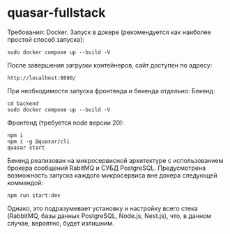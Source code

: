 # quasar-fullstack
Требования: Docker.
Запуск в докере (рекомендуется как наиболее простой способ запуска):
```
sudo docker compose up --build -V
```
После завершения загрузки контейнеров, сайт доступен по адресу:
```
http://localhost:8080/
```


При необходимости запуска фронтенда и бекенда отдельно:
Бекенд:
```
cd backend
sudo docker compose up --build -V
```
Фронтенд (требуется node версии 20):
```
npm i
npm i -g @quasar/cli
quasar start
```

Бекенд реализован на микросервисной архитектуре с использованием брокера сообщений RabitMQ и СУБД PostgreSQL. Предусмотрена возможность запуска каждого микросервиса вне докера следующей коммандой: 
```
npm run start:dev
```
Однако, это подразумевает установку и настройку всего стека (RabbitMQ, базы данных PostgreSQL, Node.js, Nest.js), что, в данном случае, вероятно, будет излишним.
